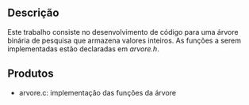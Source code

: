 ## Descrição 

Este trabalho consiste no desenvolvimento de código para uma árvore binária de pesquisa que armazena valores inteiros. As funções a serem implementadas estão declaradas em *arvore.h*.

## Produtos

- arvore.c: implementação das funções da árvore


